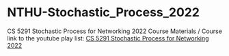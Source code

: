 # NTHU-Stochastic_Process_2022
CS 5291 Stochastic Process for Networking 2022 Course Materials / 
Course link to the youtube play list: [CS 5291 Stochastic Process for Networking 2022](https://youtube.com/playlist?list=PLGchrBIABpxJkgK4thEx5ksQ6HNnnPjjS)

